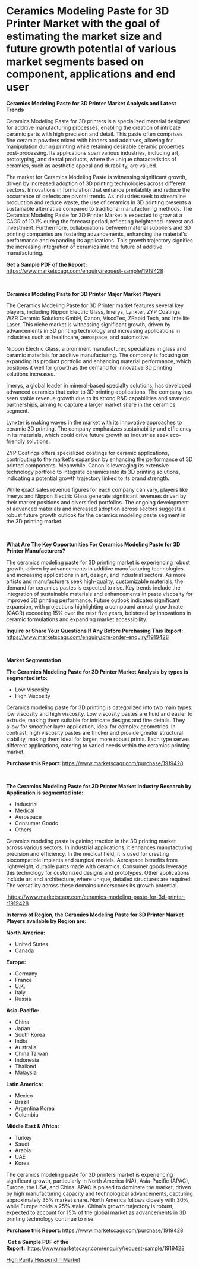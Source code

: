 <p><h1>Ceramics Modeling Paste for 3D Printer Market with the goal of estimating the market size and future growth potential of various market segments based on component, applications and end user</h1></p><p><strong>Ceramics Modeling Paste for 3D Printer Market Analysis and Latest Trends</strong></p>
<p><p>Ceramics Modeling Paste for 3D printers is a specialized material designed for additive manufacturing processes, enabling the creation of intricate ceramic parts with high precision and detail. This paste often comprises fine ceramic powders mixed with binders and additives, allowing for manipulation during printing while retaining desirable ceramic properties post-processing. Its applications span various industries, including art, prototyping, and dental products, where the unique characteristics of ceramics, such as aesthetic appeal and durability, are valued.</p><p>The market for Ceramics Modeling Paste is witnessing significant growth, driven by increased adoption of 3D printing technologies across different sectors. Innovations in formulation that enhance printability and reduce the occurrence of defects are pivotal trends. As industries seek to streamline production and reduce waste, the use of ceramics in 3D printing presents a sustainable alternative compared to traditional manufacturing methods. The Ceramics Modeling Paste for 3D Printer Market is expected to grow at a CAGR of 10.1% during the forecast period, reflecting heightened interest and investment. Furthermore, collaborations between material suppliers and 3D printing companies are fostering advancements, enhancing the material's performance and expanding its applications. This growth trajectory signifies the increasing integration of ceramics into the future of additive manufacturing.</p></p>
<p><strong>Get a Sample PDF of the Report:&nbsp;</strong> <a href="https://www.marketscagr.com/enquiry/request-sample/1919428?utm_campaign=3263&utm_medium=2&utm_source=Github&utm_content=ia&utm_term=03042025&utm_id=ceramics-modeling-paste-for-3d-printer">https://www.marketscagr.com/enquiry/request-sample/1919428</a></p>
<p>&nbsp;</p>
<p><strong>Ceramics Modeling Paste for 3D Printer Major Market Players</strong></p>
<p><p>The Ceramics Modeling Paste for 3D Printer market features several key players, including Nippon Electric Glass, Imerys, Lynxter, ZYP Coatings, WZR Ceramic Solutions GmbH, Canon, ViscoTec, ZRapid Tech, and Intellite Laser. This niche market is witnessing significant growth, driven by advancements in 3D printing technology and increasing applications in industries such as healthcare, aerospace, and automotive.</p><p>Nippon Electric Glass, a prominent manufacturer, specializes in glass and ceramic materials for additive manufacturing. The company is focusing on expanding its product portfolio and enhancing material performance, which positions it well for growth as the demand for innovative 3D printing solutions increases.</p><p>Imerys, a global leader in mineral-based specialty solutions, has developed advanced ceramics that cater to 3D printing applications. The company has seen stable revenue growth due to its strong R&D capabilities and strategic partnerships, aiming to capture a larger market share in the ceramics segment.</p><p>Lynxter is making waves in the market with its innovative approaches to ceramic 3D printing. The company emphasizes sustainability and efficiency in its materials, which could drive future growth as industries seek eco-friendly solutions.</p><p>ZYP Coatings offers specialized coatings for ceramic applications, contributing to the market's expansion by enhancing the performance of 3D printed components. Meanwhile, Canon is leveraging its extensive technology portfolio to integrate ceramics into its 3D printing solutions, indicating a potential growth trajectory linked to its brand strength.</p><p>While exact sales revenue figures for each company can vary, players like Imerys and Nippon Electric Glass generate significant revenues driven by their market positions and diversified portfolios. The ongoing development of advanced materials and increased adoption across sectors suggests a robust future growth outlook for the ceramics modeling paste segment in the 3D printing market.</p></p>
<p>&nbsp;</p>
<p><strong>What Are The Key Opportunities For Ceramics Modeling Paste for 3D Printer Manufacturers?</strong></p>
<p><p>The ceramics modeling paste for 3D printing market is experiencing robust growth, driven by advancements in additive manufacturing technologies and increasing applications in art, design, and industrial sectors. As more artists and manufacturers seek high-quality, customizable materials, the demand for ceramics pastes is expected to rise. Key trends include the integration of sustainable materials and enhancements in paste viscosity for improved 3D printing performance. Future outlook indicates significant expansion, with projections highlighting a compound annual growth rate (CAGR) exceeding 15% over the next five years, bolstered by innovations in ceramic formulations and expanding market accessibility.</p></p>
<p><strong>Inquire or Share Your Questions If Any Before Purchasing This Report:</strong> <a href="https://www.marketscagr.com/enquiry/pre-order-enquiry/1919428?utm_campaign=3263&utm_medium=2&utm_source=Github&utm_content=ia&utm_term=03042025&utm_id=ceramics-modeling-paste-for-3d-printer">https://www.marketscagr.com/enquiry/pre-order-enquiry/1919428</a></p>
<p>&nbsp;</p>
<p><strong>Market Segmentation</strong></p>
<p><strong>The Ceramics Modeling Paste for 3D Printer Market Analysis by types is segmented into:</strong></p>
<p><ul><li>Low Viscosity</li><li>High Viscosity</li></ul></p>
<p><p>Ceramics modeling paste for 3D printing is categorized into two main types: low viscosity and high viscosity. Low viscosity pastes are fluid and easier to extrude, making them suitable for intricate designs and fine details. They allow for smoother layer application, ideal for complex geometries. In contrast, high viscosity pastes are thicker and provide greater structural stability, making them ideal for larger, more robust prints. Each type serves different applications, catering to varied needs within the ceramics printing market.</p></p>
<p><strong>Purchase this Report:&nbsp;</strong><a href="https://www.marketscagr.com/purchase/1919428?utm_campaign=3263&utm_medium=2&utm_source=Github&utm_content=ia&utm_term=03042025&utm_id=ceramics-modeling-paste-for-3d-printer">https://www.marketscagr.com/purchase/1919428</a></p>
<p>&nbsp;</p>
<p><strong>The Ceramics Modeling Paste for 3D Printer Market Industry Research by Application is segmented into:</strong></p>
<p><ul><li>Industrial</li><li>Medical</li><li>Aerospace</li><li>Consumer Goods</li><li>Others</li></ul></p>
<p><p>Ceramics modeling paste is gaining traction in the 3D printing market across various sectors. In industrial applications, it enhances manufacturing precision and efficiency. In the medical field, it is used for creating biocompatible implants and surgical models. Aerospace benefits from lightweight, durable parts made with ceramics. Consumer goods leverage this technology for customized designs and prototypes. Other applications include art and architecture, where unique, detailed structures are required. The versatility across these domains underscores its growth potential.</p></p>
<p><a href="https://www.marketscagr.com/ceramics-modeling-paste-for-3d-printer-r1919428?utm_campaign=3263&utm_medium=2&utm_source=Github&utm_content=ia&utm_term=03042025&utm_id=ceramics-modeling-paste-for-3d-printer">&nbsp;https://www.marketscagr.com/ceramics-modeling-paste-for-3d-printer-r1919428</a></p>
<p><strong>In terms of Region, the Ceramics Modeling Paste for 3D Printer Market Players available by Region are:</strong></p>
<p>
    <p> <strong> North America: </strong>
        <ul>
            <li>United States</li>
            <li>Canada</li>
        </ul>
        </p> 
    <p> <strong> Europe: </strong>
        <ul>
            <li>Germany</li>
            <li>France</li>
            <li>U.K.</li>
            <li>Italy</li>
            <li>Russia</li>
        </ul>
        </p> 
    <p> <strong> Asia-Pacific: </strong>
        <ul>
            <li>China</li>
            <li>Japan</li>
            <li>South Korea</li>
            <li>India</li>
            <li>Australia</li>
            <li>China Taiwan</li>
            <li>Indonesia</li>
            <li>Thailand</li>
            <li>Malaysia</li>
        </ul>
        </p> 
    <p> <strong> Latin America: </strong>
        <ul>
            <li>Mexico</li>
            <li>Brazil</li>
            <li>Argentina Korea</li>
            <li>Colombia</li>
        </ul>
        </p> 
    <p> <strong> Middle East & Africa: </strong>
        <ul>
            <li>Turkey</li>
            <li>Saudi</li>
            <li>Arabia</li>
            <li>UAE</li>
            <li>Korea</li>
        </ul>
    </p>
    </p>
<p><p>The ceramics modeling paste for 3D printers market is experiencing significant growth, particularly in North America (NA), Asia-Pacific (APAC), Europe, the USA, and China. APAC is poised to dominate the market, driven by high manufacturing capacity and technological advancements, capturing approximately 35% market share. North America follows closely with 30%, while Europe holds a 25% stake. China's growth trajectory is robust, expected to account for 15% of the global market as advancements in 3D printing technology continue to rise.</p></p>
<p><strong>Purchase this Report: </strong><a href="https://www.marketscagr.com/purchase/1919428?utm_campaign=3263&utm_medium=2&utm_source=Github&utm_content=ia&utm_term=03042025&utm_id=ceramics-modeling-paste-for-3d-printer">https://www.marketscagr.com/purchase/1919428</a></p>
<p>&nbsp;<strong>Get a Sample PDF of the Report:&nbsp;&nbsp;</strong><a href="https://www.marketscagr.com/enquiry/request-sample/1919428?utm_campaign=3263&utm_medium=2&utm_source=Github&utm_content=ia&utm_term=03042025&utm_id=ceramics-modeling-paste-for-3d-printer">https://www.marketscagr.com/enquiry/request-sample/1919428</a></p>
<p><strong></strong></p>
<p><p><a href="https://github.com/nkomdaumis16/Market-Research-Report-List-1/blob/main/high-purity-hesperidin-market.md?utm_campaign=3263&utm_medium=2&utm_source=Github&utm_content=ia&utm_term=03042025&utm_id=ceramics-modeling-paste-for-3d-printer">High Purity Hesperidin Market</a></p></p>